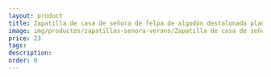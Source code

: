 ```yaml
---
layout: product
title: Zapatilla de casa de señora de felpa de algodón destalonada plana
image: img/productos/zapatillas-senora-verano/Zapatilla de casa de señora de felpa de algodón destalonada plana=23.webp
price: 23
tags: 
description: 
order: 0
---
```

